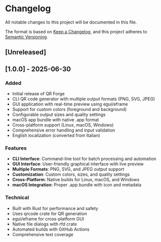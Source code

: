 # Changelog

All notable changes to this project will be documented in this file.

The format is based on [Keep a Changelog](https://keepachangelog.com/en/1.0.0/),
and this project adheres to [Semantic Versioning](https://semver.org/spec/v2.0.0.html).

## [Unreleased]

## [1.0.0] - 2025-06-30

### Added

- Initial release of QR Forge
- CLI QR code generator with multiple output formats (PNG, SVG, JPEG)
- GUI application with real-time preview using egui/eframe
- Support for custom colors (foreground and background)
- Configurable output sizes and quality settings
- macOS app bundle with native .app format
- Cross-platform support (Linux, macOS, Windows)
- Comprehensive error handling and input validation
- English localization (converted from Italian)

### Features

- **CLI Interface**: Command-line tool for batch processing and automation
- **GUI Interface**: User-friendly graphical interface with live preview
- **Multiple Formats**: PNG, SVG, and JPEG output support
- **Customization**: Custom colors, sizes, and quality settings
- **Cross-Platform**: Native builds for Linux, macOS, and Windows
- **macOS Integration**: Proper .app bundle with icon and metadata

### Technical

- Built with Rust for performance and safety
- Uses qrcode crate for QR generation
- egui/eframe for cross-platform GUI
- Native file dialogs with rfd crate
- Automated builds with GitHub Actions
- Comprehensive test coverage
